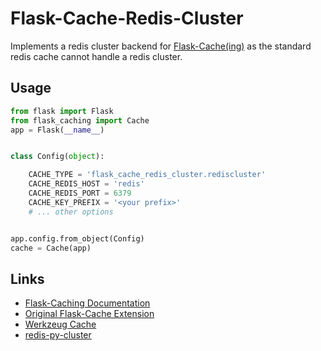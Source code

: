 # Flask-Cache-Redis-Cluster

Implements a redis cluster backend for [Flask-Cache(ing)](https://pythonhosted.org/Flask-Cacheing/#custom-cache-backends)
as the standard redis cache cannot handle a redis cluster.

## Usage

```python
from flask import Flask
from flask_caching import Cache
app = Flask(__name__)


class Config(object):

    CACHE_TYPE = 'flask_cache_redis_cluster.rediscluster'
    CACHE_REDIS_HOST = 'redis'
    CACHE_REDIS_PORT = 6379
    CACHE_KEY_PREFIX = '<your prefix>'
    # ... other options


app.config.from_object(Config)
cache = Cache(app)
```

## Links
* [Flask-Caching Documentation](https://pythonhosted.org/Flask-Caching/)
* [Original Flask-Cache Extension](https://github.com/thadeusb/flask-cache)
* [Werkzeug Cache](http://werkzeug.pocoo.org/docs/0.11/contrib/cache/)
* [redis-py-cluster](http://redis-py-cluster.readthedocs.io/)

